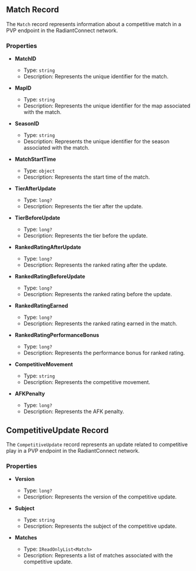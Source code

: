 ## Match Record

The `Match` record represents information about a competitive match in a PVP endpoint in the RadiantConnect network.

### Properties

- **MatchID**
  - Type: `string`
  - Description: Represents the unique identifier for the match.

- **MapID**
  - Type: `string`
  - Description: Represents the unique identifier for the map associated with the match.

- **SeasonID**
  - Type: `string`
  - Description: Represents the unique identifier for the season associated with the match.

- **MatchStartTime**
  - Type: `object`
  - Description: Represents the start time of the match.

- **TierAfterUpdate**
  - Type: `long?`
  - Description: Represents the tier after the update.

- **TierBeforeUpdate**
  - Type: `long?`
  - Description: Represents the tier before the update.

- **RankedRatingAfterUpdate**
  - Type: `long?`
  - Description: Represents the ranked rating after the update.

- **RankedRatingBeforeUpdate**
  - Type: `long?`
  - Description: Represents the ranked rating before the update.

- **RankedRatingEarned**
  - Type: `long?`
  - Description: Represents the ranked rating earned in the match.

- **RankedRatingPerformanceBonus**
  - Type: `long?`
  - Description: Represents the performance bonus for ranked rating.

- **CompetitiveMovement**
  - Type: `string`
  - Description: Represents the competitive movement.

- **AFKPenalty**
  - Type: `long?`
  - Description: Represents the AFK penalty.

## CompetitiveUpdate Record

The `CompetitiveUpdate` record represents an update related to competitive play in a PVP endpoint in the RadiantConnect network.

### Properties

- **Version**
  - Type: `long?`
  - Description: Represents the version of the competitive update.

- **Subject**
  - Type: `string`
  - Description: Represents the subject of the competitive update.

- **Matches**
  - Type: `IReadOnlyList<Match>`
  - Description: Represents a list of matches associated with the competitive update.
